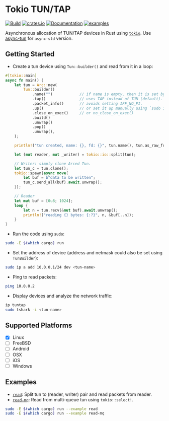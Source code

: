 # Tokio TUN/TAP

[![Build](https://github.com/yaa110/tokio-tun/workflows/Build/badge.svg)](https://github.com/yaa110/tokio-tun/actions) [![crates.io](https://img.shields.io/crates/v/tokio-tun.svg)](https://crates.io/crates/tokio-tun) [![Documentation](https://img.shields.io/badge/docs-tokio--tun-blue.svg)](https://docs.rs/tokio-tun) [![examples](https://img.shields.io/badge/examples-tokio--tun-blue.svg)](examples)

Asynchronous allocation of TUN/TAP devices in Rust using [`tokio`](https://crates.io/crates/tokio). Use [async-tun](https://crates.io/crates/async-tun) for `async-std` version.

## Getting Started

- Create a tun device using `Tun::builder()` and read from it in a loop:

```rust
#[tokio::main]
async fn main() {
    let tun = Arc::new(
        Tun::builder()
            .name("")            // if name is empty, then it is set by kernel.
            .tap()               // uses TAP instead of TUN (default).
            .packet_info()       // avoids setting IFF_NO_PI.
            .up()                // or set it up manually using `sudo ip link set <tun-name> up`.
            .close_on_exec()     // or no_close_on_exec()
            .build()
            .unwrap()
            .pop()
            .unwrap(),
    );

    println!("tun created, name: {}, fd: {}", tun.name(), tun.as_raw_fd());

    let (mut reader, mut _writer) = tokio::io::split(tun);

    // Writer: simply clone Arced Tun.
    let tun_c = tun.clone();
    tokio::spawn(async move{
        let buf = b"data to be written";
        tun_c.send_all(buf).await.unwrap();
    });

    // Reader
    let mut buf = [0u8; 1024];
    loop {
        let n = tun.recv(&mut buf).await.unwrap();
        println!("reading {} bytes: {:?}", n, &buf[..n]);
    }
}
```

- Run the code using `sudo`:

```bash
sudo -E $(which cargo) run
```

- Set the address of device (address and netmask could also be set using `TunBuilder`):

```bash
sudo ip a add 10.0.0.1/24 dev <tun-name>
```

- Ping to read packets:

```bash
ping 10.0.0.2
```

- Display devices and analyze the network traffic:

```bash
ip tuntap
sudo tshark -i <tun-name>
```

## Supported Platforms

- [x] Linux
- [ ] FreeBSD
- [ ] Android
- [ ] OSX
- [ ] iOS
- [ ] Windows

## Examples

- [`read`](examples/read.rs): Split tun to (reader, writer) pair and read packets from reader.
- [`read-mq`](examples/read-mq.rs): Read from multi-queue tun using `tokio::select!`.

```bash
sudo -E $(which cargo) run --example read
sudo -E $(which cargo) run --example read-mq
```
